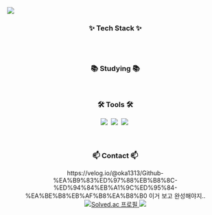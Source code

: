 <html>
  <head>
    
  </head>
  <body>
    <img src="https://capsule-render.vercel.app/api?type=venom&color=auto&height=300&section=header&text=🐲Hello,%20I'm%20Yoonseok🏝️&fontSize=40&fontColor=101052" />
    <h3 align="center">✨ Tech Stack ✨</h3>
<div align="center">
  
</div>

<div align="center">
  
</div>

<br>

<div align="center">
  
</div>

<br>

<h3 align="center">📚 Studying 📚</h3>
<div align="center">
  
</div>

<br>

<h3 align="center">🛠 Tools 🛠</h3>
<div align="center">
  <img src="https://img.shields.io/badge/git-F05033.svg?style=for-the-badge&logo=git&logoColor=white" />&nbsp
  <img src="https://img.shields.io/badge/github-181717.svg?style=for-the-badge&logo=github&logoColor=white" />&nbsp
  <img src="https://img.shields.io/badge/Notion-F3F3F3.svg?style=for-the-badge&logo=notion&logoColor=black" />&nbsp
</div>

<div align="center">
  
</div>

<br>

<div align="center">
  
</div>

<br>

<h3 align="center">📫 Contact 📫</h3>
<div align="center">
https://velog.io/@oka1313/Github-%EA%B9%83%ED%97%88%EB%B8%8C-%ED%94%84%EB%A1%9C%ED%95%84-%EA%BE%B8%EB%AF%B8%EA%B8%B0
이거 보고 완성해야지..
  
</div>

<div align="center">
  <a href="https://solved.ac/yoonseok00">
        <img src="http://mazassumnida.wtf/api/v2/generate_badge?boj=yoonseok00" alt="Solved.ac 프로필" />
      </a>
  <img src="http://mazandi.herokuapp.com/api?handle=yoonseok00&theme=warm"/>
</div>
  </body>
</html>


